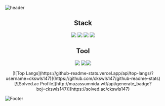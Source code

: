 ![header](https://capsule-render.vercel.app/api?type=slice&color=auto&height=200&section=header&text=Hello&desc=I'm%20Chanjin&fontSize=60&rotate=14&fontAlignY=25&fontAlign=75&descAlignY=43&descAlign=80&&animation=twinkling)


<h2 align = "center">Stack</h2>
<p align="center">
         <img src="https://img.shields.io/badge/Spring-6DB33F?style=flat&logo=Spring&logoColor=white">
         <img src="https://img.shields.io/badge/MySQL-4479A1?style=flat&logo=MySQL&logoColor=white"/>
         <img src="https://img.shields.io/badge/Thymeleaf-005F0F?style=flat&logo=Thymeleaf&logoColor=white"/>
         <img src="https://img.shields.io/badge/Django-092E20?style=flat&logo=Django&logoColor=white"/>
</p>
<h2 align = "center">Tool</h2>
<p align="center">
         <img src="https://img.shields.io/badge/Eclipse IDE-2C2255?style=flat&logo=Eclipse IDE&logoColor=white"/>
         <img src="https://img.shields.io/badge/IntelliJ IDEA-000000?style=flat&logo=IntelliJ IDEA&logoColor=white"/><img src="https://img.shields.io/badge/PyCharm-      000000?style=flat&logo=PyCharm&logoColor=white"/>
</p>

<p align="center">
[![Top Langs](https://github-readme-stats.vercel.app/api/top-langs/?username=ckswls147)](https://github.com/ckswls147/github-readme-stats)<br/>
[![Solved.ac Profile](http://mazassumnida.wtf/api/generate_badge?boj=ckswls147)](https://solved.ac/ckswls147)
</p>

![Footer](https://capsule-render.vercel.app/api?type=waving&color=auto&height=200&section=footer)
